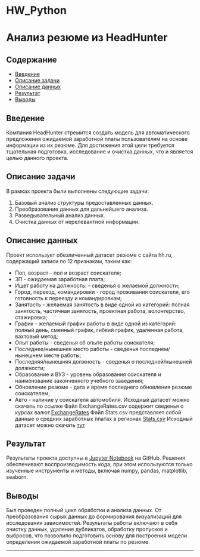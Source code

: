# HW_Python
# Анализ резюме из HeadHunter

## Содержание

- [Введение](#введение)
- [Описание задачи](#описание-задачи)
- [Описание данных](#описание-данных)
- [Результат](#результат)
- [Выводы](#выводы)

## Введение

Компания HeadHunter стремится создать модель для автоматического предложения ожидаемой заработной платы пользователям на основе информации из их резюме. Для достижения этой цели требуется тщательная подготовка, исследование и очистка данных, что и является целью данного проекта.

## Описание задачи

В рамках проекта были выполнены следующие задачи:
1. Базовый анализ структуры предоставленных данных.
2. Преобразование данных для дальнейшего анализа.
3. Разведывательный анализ данных.
4. Очистка данных от нерелевантной информации.

## Описание данных

Проект использует обезличенный датасет резюме с сайта hh.ru, содержащий записи по 12 признакам, таким как:
* Пол, возраст - пол и возраст соискателя;
* ЗП - ожидаемая заработная плата;
* Ищет работу на должность: - сведенья о желаемой должности;
* Город, переезд, командировки - город проживания соискателя, его готовность к переезду и командировкам;
* Занятость - желаемая занятость в виде одной из категорий: полная занятость, частичная занятость, проектная работа, волонтерство, стажировка;
* График - желаемый график работы в виде одной из категорий: полный день, сменный график, гибкий график, удаленная работа, вахтовый метод;
* Опыт работы - сведенья об опыте работы соискателя;
* Последнее/нынешнее место работы - сведенья последнем/нынешнем месте работы;
* Последняя/нынешняя должность - сведенья о последней/нынешней должности;
* Образование и ВУЗ - уровень образования соискателя и наименование законченного учебного заведения;
* Обновление резюме - дата и время последнего обновления резюме соискателем;
* Авто - наличие у соискателя автомобиля.
Исходный датасет можно скачать по ссылке
Файл ExchangeRates.csv содержит сведенья о курсах валют.[ExchangeRates](https://github.com/L-Gaysina/HW_Python/blob/main/ExchangeRates.csv) 
Файл Stats.csv представляет собой данные о средних заработных платах в регионах [Stats.csv](https://github.com/L-Gaysina/HW_Python/blob/main/Stat.csv)
Исходный датасет можно скачать [тут](https://drive.google.com/file/d/1qNRAjk8rJY529WkohBJjJVOM9AyUhkcD/view?usp=share_link)

## Результат

Результаты проекта доступны в [Jupyter Notebook](https://github.com/L-Gaysina/HW_Python/blob/main/Project_1_Gaisina.ipynb) на GitHub. Решения обеспечивают воспроизводимость кода, при этом используются только изученные инструменты и методы, включая numpy, pandas, matplotlib, seaborn.

## Выводы

Был проведен полный цикл обработки и анализа данных. От преобразования сырых данных до формирования визуализаций для исследования зависимостей. Результаты работы включают в себя очистку данных, удаление дубликатов, обработку пропусков и выбросов, что позволило подготовить основу для построения модели определения ожидаемой заработной платы по резюме.

---


